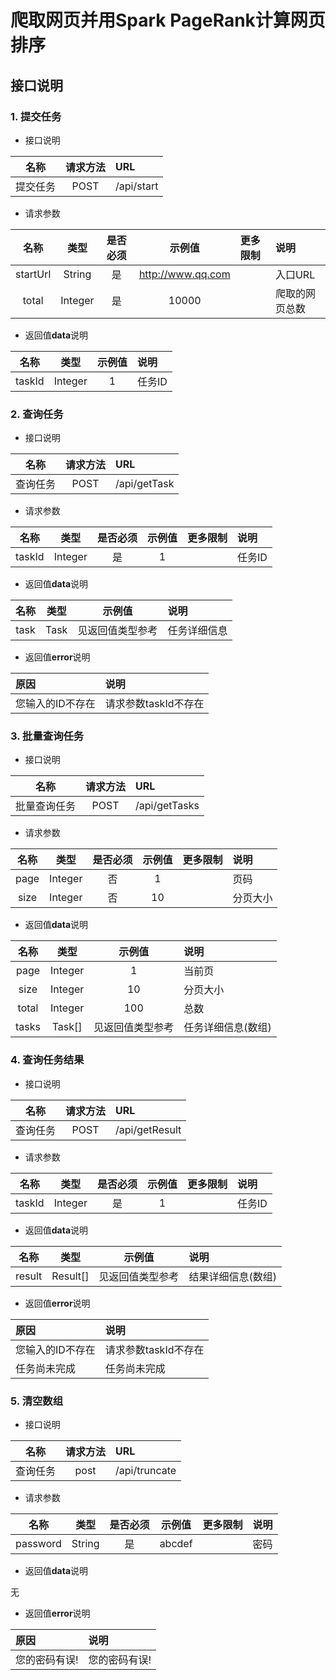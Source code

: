 # 爬取网页并用Spark PageRank计算网页排序

## 接口说明
### 1. 提交任务
- 接口说明 

|名称 |请求方法  |URL  |
| :--------: | :--------: | :-------- |
| 提交任务 | POST  | /api/start |

- 请求参数

| 名称 |类型  |是否必须  |示例值  |更多限制  |说明  |
| :--------: | :--------: | :--------: | :--------: | :-------- | :-------- |
| startUrl |String  |是  |http://www.qq.com  |  | 入口URL |
| total | Integer |是  |10000  |  | 爬取的网页总数  |

- 返回值**data**说明

| 名称 |类型  |示例值  |说明  |
| :--------: | :--------: | :--------: | :-------- |
| taskId |Integer  | 1  | 任务ID  | 


### 2. 查询任务
- 接口说明 

|名称 |请求方法  |URL  |
| :--------: | :--------: | :-------- |
| 查询任务 | POST  | /api/getTask |

- 请求参数

| 名称 |类型  |是否必须  |示例值  |更多限制  |说明  |
| :--------: | :--------: | :--------: | :--------: | :-------- | :-------- |
| taskId |Integer  |是  | 1  |  | 任务ID |

- 返回值**data**说明

| 名称 |类型  |示例值  |说明  |
| :--------: | :--------: | :--------: | :-------- |
| task | Task  | 见返回值类型参考  | 任务详细信息  | 

- 返回值**error**说明

| 原因 |说明  |
| :-------- | :------------------------------------- |
| 您输入的ID不存在 | 请求参数taskId不存在|


### 3. 批量查询任务
- 接口说明 

|名称 |请求方法  |URL  |
| :--------: | :--------: | :-------- |
| 批量查询任务 | POST  | /api/getTasks |

- 请求参数

| 名称 |类型  |是否必须  |示例值  |更多限制  |说明  |
| :--------: | :--------: | :--------: | :--------: | :-------- | :-------- |
| page |Integer  |否  | 1  |  | 页码 |
| size |Integer  |否  | 10  |  | 分页大小 |

- 返回值**data**说明

| 名称 |类型  |示例值  |说明  |
| :--------: | :--------: | :--------: | :-------- |
|page |Integer |1  |当前页 |
|size |Integer |10  |分页大小 |
|total |Integer |100  |总数 |
| tasks |Task[] | 见返回值类型参考 |任务详细信息(数组)  | 


### 4. 查询任务结果
- 接口说明 

|名称 |请求方法  |URL  |
| :--------: | :--------: | :-------- |
| 查询任务 | POST  | /api/getResult |

- 请求参数

| 名称 |类型  |是否必须  |示例值  |更多限制  |说明  |
| :--------: | :--------: | :--------: | :--------: | :-------- | :-------- |
| taskId |Integer  |是  | 1  |  | 任务ID |

- 返回值**data**说明

| 名称 |类型  |示例值  |说明  |
| :--------: | :--------: | :--------: | :-------- |
|result |Result[] | 见返回值类型参考 | 结果详细信息(数组) |


- 返回值**error**说明

| 原因 |说明  |
| :-------- | :------------------------------------- |
| 您输入的ID不存在 | 请求参数taskId不存在|
|任务尚未完成 | 任务尚未完成 |

### 5. 清空数组
- 接口说明 

|名称 |请求方法  |URL  |
| :--------: | :--------: | :-------- |
| 查询任务 | post  | /api/truncate |

- 请求参数

| 名称 |类型  |是否必须  |示例值  |更多限制  |说明  |
| :--------: | :--------: | :--------: | :--------: | :-------- | :-------- |
| password |String  |是  | abcdef  |  | 密码 |

- 返回值**data**说明

无


- 返回值**error**说明

| 原因 |说明  |
| :-------- | :------------------------------------- |
| 您的密码有误! | 您的密码有误!|
